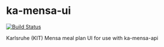 # ka-mensa-ui

[![Build Status](https://travis-ci.com/meyfa/ka-mensa-ui.svg?branch=master)](https://travis-ci.com/meyfa/ka-mensa-ui)

Karlsruhe (KIT) Mensa meal plan UI for use with ka-mensa-api

